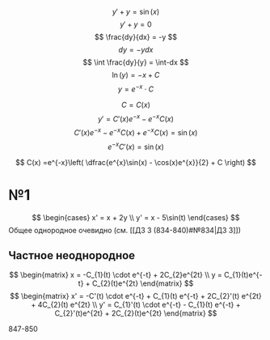 $$
y' + y = \sin(x)
$$
$$
y' + y = 0
$$
$$
\frac{dy}{dx} = -y
$$
$$
dy = -ydx
$$
$$
\int \frac{dy}{y} = \int-dx
$$
$$
\ln(y) = -x + C
$$
$$
y = e^{-x} \cdot C
$$

$$
C = C(x)
$$
$$
y' = C'(x)e^{-x} -e^{-x}C(x)
$$
$$
C'(x)e^{-x} - e^{-x}C(x) + e^{-x}C(x) = \sin(x)
$$
$$
e^{-x}C'(x) = \sin(x)
$$

$$
C(x) =e^{-x}\left( \dfrac{e^{x}\sin(x) - \cos(x)e^{x}}{2} + C \right)
$$


# №1
$$
\begin{cases}
x' = x + 2y \\
y' = x - 5\sin(t)
\end{cases}
$$
Общее однородное очевидно (см. [[ДЗ 3 (834-840)#№834|ДЗ 3]])

## Частное неоднородное
$$
\begin{matrix}
x = -C_{1}(t) \cdot e^{-t} + 2C_{2}e^{2t} \\
y = C_{1}(t)e^{-t} + C_{2}(t)e^{2t}
\end{matrix}
$$
$$
\begin{matrix}
x' = -C'(t) \cdot e^{-t} + C_{1}(t) e^{-t} + 2C_{2}'(t) e^{2t} + 4C_{2}(t) e^{2t} \\
y' = C_{1}'(t) \cdot e^{-t} - C_{1}(t) e^{-t} + C_{2}'(t)e^{2t} + 2C_{2}(t)e^{2t}
\end{matrix}
$$

847-850